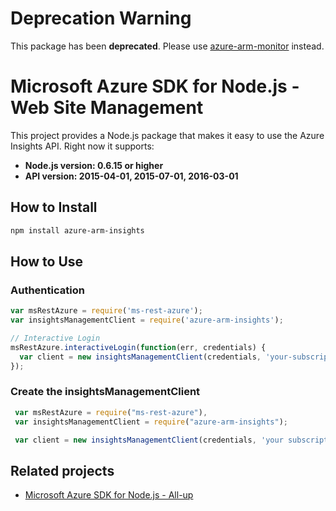 # Deprecation Warning

This package has been **deprecated**. Please use [azure-arm-monitor](https://www.npmjs.com/package/azure-arm-monitor) instead.

# Microsoft Azure SDK for Node.js - Web Site Management

This project provides a Node.js package that makes it easy to use the Azure Insights API. Right now it supports:
- **Node.js version: 0.6.15 or higher**
- **API version: 2015-04-01, 2015-07-01, 2016-03-01**

## How to Install

```bash
npm install azure-arm-insights
```

## How to Use

### Authentication

 ```javascript
 var msRestAzure = require('ms-rest-azure');
 var insightsManagementClient = require('azure-arm-insights');
 
 // Interactive Login
 msRestAzure.interactiveLogin(function(err, credentials) {
   var client = new insightsManagementClient(credentials, 'your-subscription-id');
 });
 ```

### Create the insightsManagementClient

```javascript
 var msRestAzure = require("ms-rest-azure"),
 var insightsManagementClient = require("azure-arm-insights");

 var client = new insightsManagementClient(credentials, 'your subscription id');
```

## Related projects

- [Microsoft Azure SDK for Node.js - All-up](https://github.com/WindowsAzure/azure-sdk-for-node)

